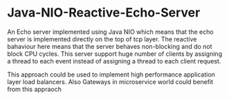 # Java-NIO-Reactive-Echo-Server
An Echo server implemented using Java NIO which means that the echo server is implemented directly on the top of tcp layer.
The reactive bahaviour here means that the server behaves non-blocking and do not block CPU cycles.
This server support huge number of clients by assigning a thread to each event instead of assigning a thread to each client request.

This approach could be used to implement high performance application layer load balancers. Also Gateways in microservice world could benefit from this appraoch
